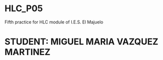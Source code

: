 # HLC_P05
Fifth practice for HLC module of I.E.S. El Majuelo

# STUDENT: MIGUEL MARIA VAZQUEZ MARTINEZ